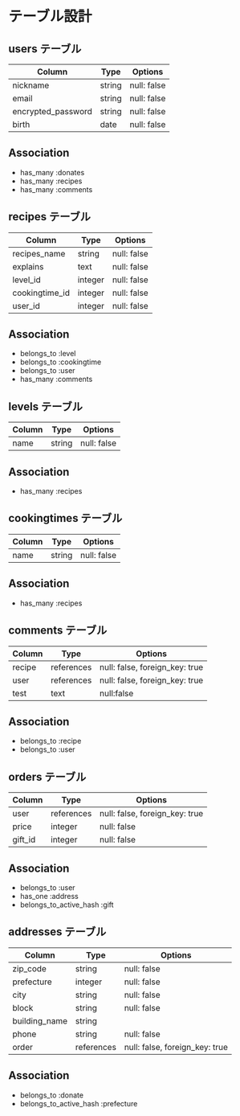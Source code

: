 # テーブル設計

## users テーブル

| Column            | Type   | Options     |
| ----------------- | ------ | ----------- |
| nickname          | string | null: false |
| email             | string | null: false |
| encrypted_password| string | null: false |
| birth             | date   | null: false |

## Association

- has_many :donates
- has_many :recipes
- has_many :comments


## recipes テーブル

| Column               | Type      | Options                         |
| -------------------- | --------- | ------------------------------- |
| recipes_name         | string    | null: false                     |
| explains             | text      | null: false                     |
| level_id             | integer   | null: false                     | 
| cookingtime_id       | integer   | null: false                     |
| user_id              | integer   | null: false                     |

## Association
- belongs_to :level
- belongs_to :cookingtime
- belongs_to :user
- has_many :comments


## levels テーブル

| Column               | Type      | Options                         |
| -------------------- | --------- | ------------------------------- |
| name                 | string    | null: false                     |

## Association
- has_many :recipes



## cookingtimes テーブル

| Column               | Type      | Options                         |
| -------------------- | --------- | ------------------------------- |
| name                 | string    | null: false                     |

## Association
- has_many :recipes



## comments テーブル

| Column            | Type      | Options                         |
| ----------------- | --------- | ------------------------------- |
| recipe            | references| null: false, foreign_key: true  |
| user              | references| null: false, foreign_key: true  |
| test              | text      | null:false                      |

## Association
 - belongs_to :recipe
 - belongs_to :user



## orders テーブル

| Column            | Type      | Options                         |
| ----------------- | --------- | ------------------------------- |
| user              | references| null: false, foreign_key: true  |
| price             | integer   | null: false                     |
| gift_id           | integer   | null: false                     |

## Association

- belongs_to :user
- has_one :address
- belongs_to_active_hash :gift


## addresses テーブル

| Column            | Type      | Options                         |
| ----------------- | --------- | ------------------------------- |
| zip_code          | string    | null: false                     |
| prefecture        | integer   | null: false                     |
| city              | string    | null: false                     |
| block             | string    | null: false                     |
| building_name     | string    |                                 |
| phone             | string    | null: false                     |
| order             | references| null: false, foreign_key: true  |

## Association

- belongs_to :donate
- belongs_to_active_hash :prefecture


